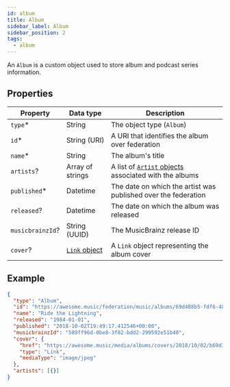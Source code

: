 ```yaml
---
id: album
title: Album
sidebar_label: Album
sidebar_position: 2
tags:
  - album
---
```


An `Album` is a custom object used to store album and podcast series information.

## Properties

| Property         | Data type                                                                   | Description                                                     |
| ---------------- | --------------------------------------------------------------------------- | --------------------------------------------------------------- |
| `type`\*         | String                                                                      | The object type (`Album`)                                       |
| `id`\*           | String (URI)                                                                | A URI that identifies the album over federation                 |
| `name`\*         | String                                                                      | The album's title                                               |
| `artists`?       | Array of strings                                                            | A list of [`Artist` objects](artist) associated with the albums |
| `published`\*    | Datetime                                                                    | The date on which the artist was published over the federation  |
| `released`?      | Datetime                                                                    | The date on which the album was released                        |
| `musicbrainzId`? | String (UUID)                                                               | The MusicBrainz release ID                                      |
| `cover`?         | [`Link` object](https://www.w3.org/TR/activitystreams-vocabulary/#dfn-link) | A `Link` object representing the album cover                    |

## Example

```json
{
  "type": "Album",
  "id": "https://awesome.music/federation/music/albums/69d488b5-fdf6-4803-b47c-9bb7098ea57e",
  "name": "Ride the Lightning",
  "released": "1984-01-01",
  "published": "2018-10-02T19:49:17.412546+00:00",
  "musicbrainzId": "589ff96d-0be8-3f82-bdd2-299592e51b40",
  "cover": {
    "href": "https://awesome.music/media/albums/covers/2018/10/02/b69d398b5-fdf6-4803-b47c-9bb7098ea57e.jpg",
    "type": "Link",
    "mediaType": "image/jpeg"
  },
  "artists": [{}]
}
```
